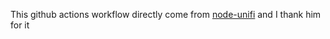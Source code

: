 This github actions workflow directly come from [node-unifi](https://github.com/jens-maus/node-unifi) and I thank him for it